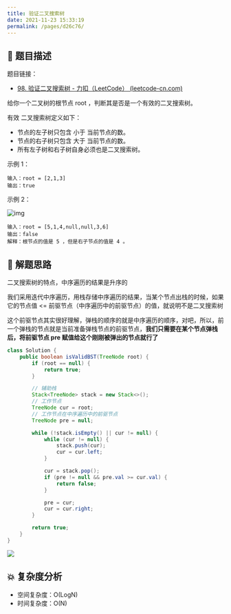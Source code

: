 ```yaml
---
title: 验证二叉搜索树
date: 2021-11-23 15:33:19
permalink: /pages/d26c76/
---
```


## 📃 题目描述

题目链接：

- [98. 验证二叉搜索树 - 力扣（LeetCode） (leetcode-cn.com)](https://leetcode-cn.com/problems/validate-binary-search-tree/)

给你一个二叉树的根节点 root ，判断其是否是一个有效的二叉搜索树。

有效 二叉搜索树定义如下：

- 节点的左子树只包含 小于 当前节点的数。
- 节点的右子树只包含 大于 当前节点的数。
- 所有左子树和右子树自身必须也是二叉搜索树。


示例 1：

```
输入：root = [2,1,3]
输出：true
```

示例 2：

![img](https://assets.leetcode.com/uploads/2020/12/01/tree2.jpg)

```
输入：root = [5,1,4,null,null,3,6]
输出：false
解释：根节点的值是 5 ，但是右子节点的值是 4 。
```

## 🔔 解题思路

二叉搜索树的特点，中序遍历的结果是升序的

我们采用迭代中序遍历，用栈存储中序遍历的结果，当某个节点出栈的时候，如果它的节点值 <= 前驱节点（中序遍历中的前驱节点）的值，就说明不是二叉搜索树

这个前驱节点其实很好理解，弹栈的顺序的就是中序遍历的顺序，对吧，所以，前一个弹栈的节点就是当前准备弹栈节点的前驱节点，**我们只需要在某个节点弹栈后，将前驱节点 pre 赋值给这个刚刚被弹出的节点就行了**


```java
class Solution {
    public boolean isValidBST(TreeNode root) {
        if (root == null) {
            return true;
        }

        // 辅助栈
        Stack<TreeNode> stack = new Stack<>();
        // 工作节点
        TreeNode cur = root;
        // 工作节点在中序遍历中的前驱节点
        TreeNode pre = null;

        while (!stack.isEmpty() || cur != null) {
            while (cur != null) {
                stack.push(cur);
                cur = cur.left;
            }

            cur = stack.pop();
            if (pre != null && pre.val >= cur.val) {
                return false;
            }

            pre = cur;
            cur = cur.right;
        }

        return true;
    }
}
```

![](https://cs-wiki.oss-cn-shanghai.aliyuncs.com/img/20211123162140.png)

## 💥 复杂度分析

- 空间复杂度：O(LogN)
- 时间复杂度：O(N)

